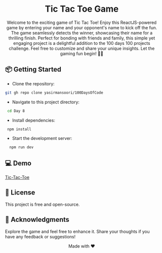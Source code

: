 <h1 align="center">Tic Tac Toe Game</h1>
<div align="center">
Welcome to the exciting game of Tic Tac Toe! Enjoy this ReactJS-powered game by entering your name and your opponent's name to kick off the fun. The game seamlessly detects the winner, showcasing their name for a thrilling finish. Perfect for bonding with friends and family, this simple yet engaging project is a delightful addition to the 100 days 100 projects challenge. Feel free to customize and share your unique insights. Let the gaming fun begin! 🚀🌟
</div>

## 📦 Getting Started

- Clone the repository:
```sh
git gh repo clone yasirmansoori/100DaysOfCode
```
- Navigate to this project directory:
```sh
 cd Day 8
```
- Install dependencies: 
```sh
 npm install
```
- Start the development server:
```sh
  npm run dev
```
## 💻 Demo
[Tic-Tac-Toe](https://100days100projects-day-8.netlify.app/)
## 📝 License
This project is free and open-source.

## 🎉 Acknowledgments
Explore the game and feel free to enhance it. Share your thoughts if you have any feedback or suggestions!
<div align="center">Made with ❤️</div>

